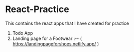 # React-Practice
This contains the react apps that I have created for practice 

1. Todo App
2. Landing page for a Footwear :-- ( https://landingpageforshoes.netlify.app/ )
